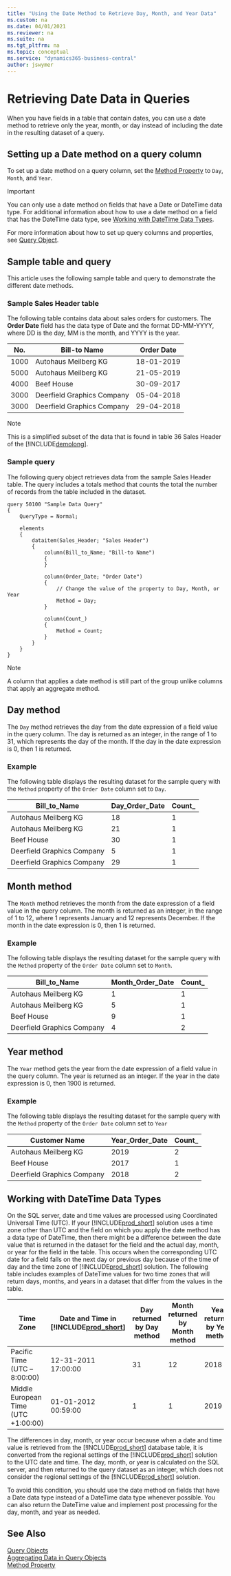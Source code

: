 ```yaml
---
title: "Using the Date Method to Retrieve Day, Month, and Year Data"
ms.custom: na
ms.date: 04/01/2021
ms.reviewer: na
ms.suite: na
ms.tgt_pltfrm: na
ms.topic: conceptual
ms.service: "dynamics365-business-central"
author: jswymer
---
```


# Retrieving Date Data in Queries

When you have fields in a table that contain dates, you can use a date method to retrieve only the year, month, or day instead of including the date in the resulting dataset of a query.  
  
## Setting up a Date method on a query column  

To set up a date method on a query column, set the [Method Property](properties/devenv-method-property.md) to `Day`, `Month`, and `Year`.  
  
> [!IMPORTANT]  
>  You can only use a date method on fields that have a Date or DateTime data type. For additional information about how to use a date method on a field that has the DateTime data type, see [Working with DateTime Data Types](devenv-query-retrieve-date-data.md#DateTime).

 For more information about how to set up query columns and properties, see [Query Object](devenv-query-object.md).  
  
## Sample table and query

This article uses the following sample table and query to demonstrate the different date methods.  
  
### Sample Sales Header table

The following table contains data about sales orders for customers. The **Order Date** field has the data type of Date and the format DD-MM-YYYY, where DD is the day, MM is the month, and YYYY is the year.  
  
|No.|Bill-to Name|Order Date|  
|---------|-------------------|----------------|  
|1000|Autohaus Meilberg KG|18-01-2019|  
|5000|Autohaus Meilberg KG|21-05-2019|  
|4000|Beef House|30-09-2017|  
|3000|Deerfield Graphics Company|05-04-2018|  
|3000|Deerfield Graphics Company|29-04-2018|  

> [!NOTE]  
>  This is a simplified subset of the data that is found in table 36 Sales Header of the [!INCLUDE[demolong](includes/demolong_md.md)].
  
### Sample query

The following query object retrieves data from the sample Sales Header table. The query includes a totals method that counts the total the number of records from the table included in the dataset.
  
```AL
query 50100 "Sample Data Query"
{
    QueryType = Normal;

    elements
    {
        dataitem(Sales_Header; "Sales Header")
        {
            column(Bill_to_Name; "Bill-to Name")
            {
            }

            column(Order_Date; "Order Date")
            {
                // Change the value of the property to Day, Month, or Year
                Method = Day;
            }

            column(Count_)
            {
                Method = Count;
            }
        }
    }
}
```
  
> [!NOTE]  
> A column that applies a date method is still part of the group unlike columns that apply an aggregate method. 
  
## Day method

 The `Day` method retrieves the day from the date expression of a field value in the query column. The day is returned as an integer, in the range of 1 to 31, which represents the day of the month. If the day in the date expression is 0, then 1 is returned.  
  
### Example

The following table displays the resulting dataset for the sample query with the `Method` property of the `Order Date` column set to `Day`.  
  
|Bill\_to\_Name|Day\_Order\_Date|Count\_|  
|--------------------|----------------------|-------------|  
|Autohaus Meilberg KG|18|1|  
|Autohaus Meilberg KG|21|1|  
|Beef House|30|1|  
|Deerfield Graphics Company|5|1|  
|Deerfield Graphics Company|29|1|  
  
## Month method

 The `Month` method retrieves the month from the date expression of a field value in the query column. The month is returned as an integer, in the range of 1 to 12, where 1 represents January and 12 represents December. If the month in the date expression is 0, then 1 is returned.  
  
### Example  
 The following table displays the resulting dataset for the sample query with the `Method` property of the `Order Date` column set to `Month`.  
  
|Bill\_to\_Name|Month\_Order\_Date|Count\_|  
|--------------------|------------------------|-------------|  
|Autohaus Meilberg KG|1|1|  
|Autohaus Meilberg KG|5|1|  
|Beef House|9|1|  
|Deerfield Graphics Company|4|2|  
  
## Year method

 The `Year` method gets the year from the date expression of a field value in the query column. The year is returned as an integer. If the year in the date expression is 0, then 1900 is returned.  
  
### Example

 The following table displays the resulting dataset for the sample query with the `Method` property of the `Order Date` column set to `Year`  
  
|Customer Name|Year\_Order\_Date|Count\_|  
|-------------------|-----------------------|-------------|  
|Autohaus Meilberg KG|2019|2|  
|Beef House|2017|1|  
|Deerfield Graphics Company|2018|2|  
  
## <a name="DateTime"></a> Working with DateTime Data Types

 On the SQL server, date and time values are processed using Coordinated Universal Time \(UTC\). If your [!INCLUDE[prod_short](includes/prod_short.md)] solution uses a time zone other than UTC and the field on which you apply the date method has a data type of DateTime, then there might be a difference between the date value that is returned in the dataset for the field and the actual day, month, or year for the field in the table. This occurs when the corresponding UTC date for a field falls on the next day or previous day because of the time of day and the time zone of [!INCLUDE[prod_short](includes/prod_short.md)] solution. The following table includes examples of DateTime values for two time zones that will return days, months, and years in a dataset that differ from the values in the table.  
  
|Time Zone|Date and Time in [!INCLUDE[prod_short](includes/prod_short.md)]|Day returned by Day method|Month returned by Month method|Year returned by Year method|  
|---------------|-------------------------------------------|--------------------------------|------------------------------------|----------------------------------|  
|Pacific Time \(UTC –8:00:00\)|12-31-2011 17:00:00|31|12|2018|  
|Middle European Time \(UTC +1:00:00\)|01-01-2012 00:59:00|1|1|2019|  
  
 The differences in day, month, or year occur because when a date and time value is retrieved from the [!INCLUDE[prod_short](includes/prod_short.md)] database table, it is converted from the regional settings of the [!INCLUDE[prod_short](includes/prod_short.md)] solution to the UTC date and time. The day, month, or year is calculated on the SQL server, and then returned to the query dataset as an integer, which does not consider the regional settings of the [!INCLUDE[prod_short](includes/prod_short.md)] solution.  
  
 To avoid this condition, you should use the date method on fields that have a Date data type instead of a DateTime data type whenever possible. You can also return the DateTime value and implement post processing for the day, month, and year as needed.  
  
## See Also  

[Query Objects](devenv-query-object.md)   
[Aggregating Data in Query Objects](devenv-query-totals-grouping.md)  
[Method Property](properties/devenv-Method-Property.md)